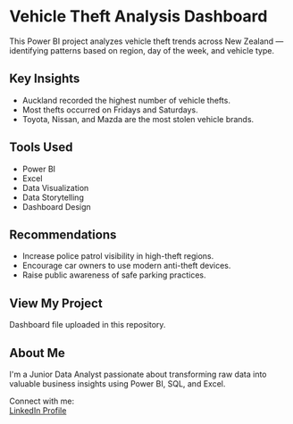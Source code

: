 # Vehicle Theft Analysis Dashboard

This Power BI project analyzes vehicle theft trends across New Zealand — identifying patterns based on region, day of the week, and vehicle type.

## Key Insights
- Auckland recorded the highest number of vehicle thefts.
- Most thefts occurred on Fridays and Saturdays.
- Toyota, Nissan, and Mazda are the most stolen vehicle brands.

## Tools Used
- Power BI
- Excel
- Data Visualization
- Data Storytelling
- Dashboard Design

## Recommendations
- Increase police patrol visibility in high-theft regions.
- Encourage car owners to use modern anti-theft devices.
- Raise public awareness of safe parking practices.

## View My Project
Dashboard file uploaded in this repository.

## About Me
I'm a Junior Data Analyst passionate about transforming raw data into valuable business insights using Power BI, SQL, and Excel.

Connect with me:  
[LinkedIn Profile](https://www.linkedin.com/in/edith-nwokorie/)
